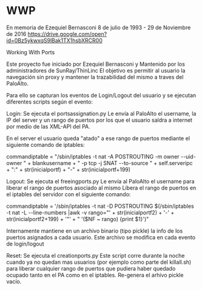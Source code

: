 # WWP
En memoria de Ezequiel Bernasconi 8 de julio de 1993 - 29 de Noviembre de 2016
https://drive.google.com/open?id=0Bz5ykwxqS9lBak1TX1hsbXRCR00

Working With Ports

Este proyecto fue iniciado por Ezequiel Bernasconi y Mantenido por los administradores de SunRay/ThinLinc
El objetivo es permitir al usuario la navegación sin proxy y mantener la trazabilidad del mismo a traves del PaloAlto.

Para ello se capturan los eventos de Login/Logout del usuario y se ejecutan diferentes scripts según el evento:

Login:
Se ejecuta el portsassignation.py
Le envía al PaloAlto el username, la IP del server y un rango de puertos por los que el usuario saldra a internet por medio de las XML-API del PA.

En el server el usuario queda "atado" a ese rango de puertos mediante el siguiente comando de iptables:

commandiptable = "/sbin/iptables -t nat -A POSTROUTING -m owner --uid-owner " + blankusername +  " -p tcp -j SNAT --to-source " + self.serveripc + ":" + str(inicialportf) + "-" + str(inicialportf+199)

Logout:
Se ejecuta el freeingports.py
Le envía al PaloAlto el username para liberar el rango de puertos asociado al mismo
Libera el rango de puertos en el iptables del servidor con el siguiente comando:

commandiptable = '/sbin/iptables -t nat -D POSTROUTING $(/sbin/iptables -t nat -L --line-numbers |awk -v rango="' + str(inicialportf2) + '-' + str(inicialportf2+199) + '"' + " '($NF ~ rango) {print $1}')"

Internamente mantiene en un archivo binario (tipo pickle) la info de los puertos asignados a cada usuario.
Este archivo se modifica en cada evento de login/logout

Reset:
Se ejecuta el creationports.py
Este script corre durante la noche cuando ya no quedan mas usuarios (por ejemplo como parte del killall.sh) para liberar cualquier rango de puertos que pudiera haber quedado ocupado tanto en el PA como en el iptables.
Re-genera el arhivo pickle vacío. 

